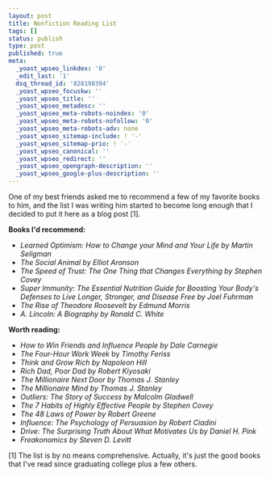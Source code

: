 ```yaml
---
layout: post
title: Nonfiction Reading List
tags: []
status: publish
type: post
published: true
meta:
  _yoast_wpseo_linkdex: '0'
  _edit_last: '1'
  dsq_thread_id: '828198394'
  _yoast_wpseo_focuskw: ''
  _yoast_wpseo_title: ''
  _yoast_wpseo_metadesc: ''
  _yoast_wpseo_meta-robots-noindex: '0'
  _yoast_wpseo_meta-robots-nofollow: '0'
  _yoast_wpseo_meta-robots-adv: none
  _yoast_wpseo_sitemap-include: ! '-'
  _yoast_wpseo_sitemap-prio: ! '-'
  _yoast_wpseo_canonical: ''
  _yoast_wpseo_redirect: ''
  _yoast_wpseo_opengraph-description: ''
  _yoast_wpseo_google-plus-description: ''
---
```

One of my best friends asked me to recommend a few of my favorite books to him, and the list I was writing him started to become long enough that I decided to put it here as a blog post [1].

<strong>Books I'd recommend:</strong>
<ul>
	<li><em>Learned Optimism: How to Change your Mind and Your Life by Martin Seligman</em></li>
	<li><em>The Social Animal by Elliot Aronson</em></li>
	<li><em><em><em>The Speed of Trust: The One Thing that Changes Everything by Stephen Covey</em></em></em></li>
	<li><em><em><em>Super Immunity: The Essential Nutrition Guide for Boosting Your Body's Defenses to Live Longer, Stronger, and Disease Free by Joel Fuhrman</em></em></em></li>
	<li><em><em><em>The Rise of Theodore Roosevelt by Edmund Morris</em></em></em></li>
	<li><em><em><em>A. Lincoln: A Biography by Ronald C. White</em></em></em></li>
</ul>
<strong>Worth reading:</strong>
<ul>
	<li><em>How to Win Friends and Influence People by Dale Carnegie</em></li>
	<li><em>The Four-Hour Work Week</em> by <em>Timothy Feriss</em></li>
	<li><em>Think and Grow Rich by Napoleon Hill</em></li>
	<li><em>Rich Dad, Poor Dad by Robert Kiyosaki</em></li>
	<li><em><em><em><em>The Millionaire Next Door by Thomas J. Stanley</em></em></em>
</em></li>
	<li><em><em><em><em><em><em><em>The Millionaire Mind by Thomas J. Stanley</em></em></em>
</em></em></em></em></li>
	<li><em>Outliers: The Story of Success by Malcolm Gladwell</em></li>
	<li><em>The 7 Habits of Highly Effective People by Stephen Covey</em></li>
	<li><em>The 48 Laws of Power by Robert Greene</em></li>
	<li><em>Influence: The Psychology of Persuasion by Robert Ciadini</em></li>
	<li><em><em>Drive: The Surprising Truth About What Motivates Us by Daniel H. Pink</em>
</em></li>
	<li><em><em>Freakonomics by Steven D. Levitt</em></em></li>
</ul>
[1] The list is by no means comprehensive. Actually, it's just the good books that I've read since graduating college plus a few others.
